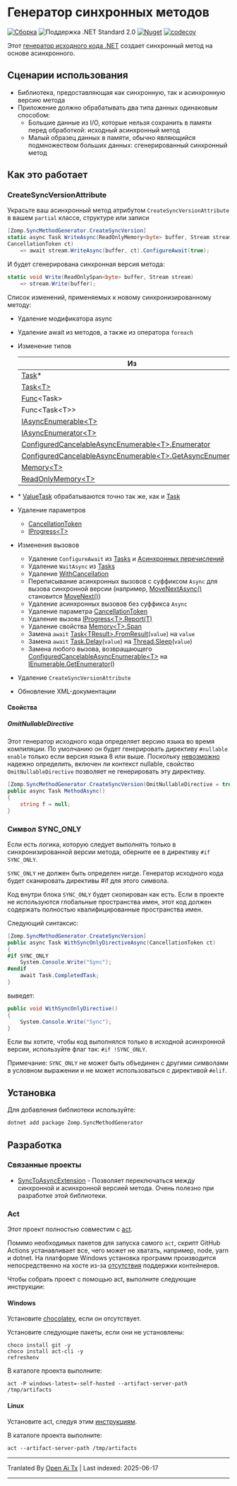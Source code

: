 # Генератор синхронных методов

[![Сборка](https://github.com/zompinc/sync-method-generator/actions/workflows/build.yml/badge.svg)](https://github.com/zompinc/sync-method-generator/actions/workflows/build.yml)
![Поддержка .NET Standard 2.0](https://img.shields.io/badge/dotnet%20version-.NET%20Standard%202.0-blue)
[![Nuget](https://img.shields.io/nuget/v/Zomp.SyncMethodGenerator)](https://www.nuget.org/packages/Zomp.SyncMethodGenerator)
[![codecov](https://codecov.io/gh/zompinc/sync-method-generator/branch/master/graph/badge.svg)](https://codecov.io/gh/zompinc/sync-method-generator)

Этот [генератор исходного кода .NET](https://learn.microsoft.com/ru-ru/dotnet/csharp/roslyn-sdk/source-generators-overview) создает синхронный метод на основе асинхронного.

## Сценарии использования

- Библиотека, предоставляющая как синхронную, так и асинхронную версию метода
- Приложение должно обрабатывать два типа данных одинаковым способом:
  - Большие данные из I/O, которые нельзя сохранить в памяти перед обработкой: исходный асинхронный метод
  - Малый образец данных в памяти, обычно являющийся подмножеством больших данных: сгенерированный синхронный метод

## Как это работает

### CreateSyncVersionAttribute

Украсьте ваш асинхронный метод атрибутом `CreateSyncVersionAttribute` в вашем `partial` классе, структуре или записи

```cs
[Zomp.SyncMethodGenerator.CreateSyncVersion]
static async Task WriteAsync(ReadOnlyMemory<byte> buffer, Stream stream, 
CancellationToken ct)
    => await stream.WriteAsync(buffer, ct).ConfigureAwait(true);
```

И будет сгенерирована синхронная версия метода:

```cs
static void Write(ReadOnlySpan<byte> buffer, Stream stream)
    => stream.Write(buffer);
```

Список изменений, применяемых к новому синхронизированному методу:

- Удаление модификатора async
- Удаление await из методов, а также из оператора `foreach`
- Изменение типов

  | Из | В |
  | --------------------------------------------------------------------------------------------------------------------------------------------------------------------------------------------------- | ------------------------------------------------------------------------------------------------------------------------------------ |
  | [Task](https://learn.microsoft.com/ru-ru/dotnet/api/system.threading.tasks.task)*                                                                                                                   | void                                                                                                                                 |
  | [Task\<T>](https://learn.microsoft.com/ru-ru/dotnet/api/system.threading.tasks.task-1)                                                                                                              | T                                                                                                                                    |
  | [Func](https://learn.microsoft.com/ru-ru/dotnet/api/system.func-1)\<Task>                                                                                                                           | [Action](https://learn.microsoft.com/ru-ru/dotnet/api/system.action)                                                                 |
  | Func\<Task\<T>>                                                                                                                                                                                     | Func\<T>                                                                                                                             |
  | [IAsyncEnumerable\<T>](https://learn.microsoft.com/ru-ru/dotnet/api/system.collections.generic.iasyncenumerable-1)                                                                                  | [IEnumerable\<T>](https://learn.microsoft.com/ru-ru/dotnet/api/system.collections.generic.ienumerable-1)                             |
  | [IAsyncEnumerator\<T>](https://learn.microsoft.com/ru-ru/dotnet/api/system.collections.generic.iasyncenumerator-1)                                                                                  | [IEnumerator\<T>](https://learn.microsoft.com/ru-ru/dotnet/api/system.collections.generic.ienumerator-1)                             |
  | [ConfiguredCancelableAsyncEnumerable\<T>.Enumerator](https://learn.microsoft.com/ru-ru/dotnet/api/system.runtime.compilerservices.configuredcancelableasyncenumerable-1.enumerator)                 | [IEnumerator\<T>](https://learn.microsoft.com/ru-ru/dotnet/api/system.collections.generic.ienumerator-1)                             |
  | [ConfiguredCancelableAsyncEnumerable\<T>.GetAsyncEnumerator](https://learn.microsoft.com/ru-ru/dotnet/api/system.runtime.compilerservices.configuredcancelableasyncenumerable-1.getasyncenumerator) | [IEnumerable\<T>.GetEnumerator](https://learn.microsoft.com/ru-ru/dotnet/api/system.collections.generic.ienumerable-1.getenumerator) |
  | [Memory\<T>](https://learn.microsoft.com/ru-ru/dotnet/api/system.memory-1)                                                                                                                          | [Span\<T>](https://learn.microsoft.com/ru-ru/dotnet/api/system.span-1)                                                               |
  | [ReadOnlyMemory\<T>](https://learn.microsoft.com/ru-ru/dotnet/api/system.readonlymemory-1)                                                                                                          | [ReadOnlySpan\<T>](https://learn.microsoft.com/ru-ru/dotnet/api/system.readonlyspan-1)                                               |
- \* [ValueTask](https://learn.microsoft.com/ru-ru/dotnet/api/system.threading.tasks.valuetask) обрабатываются точно так же, как и [Task](https://learn.microsoft.com/ru-ru/dotnet/api/system.threading.tasks.task)
- Удаление параметров
  - [CancellationToken](https://learn.microsoft.com/ru-ru/dotnet/api/system.threading.cancellationtoken)
  - [IProgress\<T>](https://learn.microsoft.com/ru-ru/dotnet/api/system.iprogress-1)
- Изменения вызовов
  - Удаление `ConfigureAwait` из [Tasks](https://learn.microsoft.com/ru-ru/dotnet/api/system.threading.tasks.task.configureawait) и [Асинхронных перечислений](https://learn.microsoft.com/ru-ru/dotnet/api/system.threading.tasks.taskasyncenumerableextensions.configureawait)
  - Удаление `WaitAsync` из [Tasks](https://learn.microsoft.com/ru-ru/dotnet/api/system.threading.tasks.task.waitasync)
  - Удаление [WithCancellation](https://learn.microsoft.com/ru-ru/dotnet/api/system.threading.tasks.taskasyncenumerableextensions.withcancellation)
  - Переписывание асинхронных вызовов с суффиксом `Async` для вызова синхронной версии (например, [MoveNextAsync()](https://learn.microsoft.com/ru-ru/dotnet/api/system.collections.generic.iasyncenumerator-1.movenextasync) становится [MoveNext()](https://learn.microsoft.com/ru-ru/dotnet/api/system.collections.ienumerator.movenext))
  - Удаление асинхронных вызовов без суффикса `Async`
  - Удаление параметра [CancellationToken](https://learn.microsoft.com/ru-ru/dotnet/api/system.threading.cancellationtoken)
  - Удаление вызова [IProgress\<T>.Report(T)](https://learn.microsoft.com/ru-ru/dotnet/api/system.iprogress-1.report)
  - Удаление свойства [Memory\<T>.Span](https://learn.microsoft.com/ru-ru/dotnet/api/system.memory-1.span)
  - Замена `await` [Task\<TResult>.FromResult](https://learn.microsoft.com/ru-ru/dotnet/api/system.threading.tasks.task.fromresult)(`value`) на `value`
  - Замена `await` [Task.Delay](https://learn.microsoft.com/ru-ru/dotnet/api/system.threading.tasks.task.delay)(`value`) на [Thread.Sleep](https://learn.microsoft.com/ru-ru/dotnet/api/system.threading.thread.sleep)(`value`)
  - Замена любого вызова, возвращающего [ConfiguredCancelableAsyncEnumerable\<T>](https://learn.microsoft.com/ru-ru/dotnet/api/system.runtime.compilerservices.configuredcancelableasyncenumerable-1) на [IEnumerable.GetEnumerator](https://learn.microsoft.com/ru-ru/dotnet/api/system.collections.ienumerable.getenumerator)()
- Удаление `CreateSyncVersionAttribute`
- Обновление XML-документации

#### Свойства

##### OmitNullableDirective

Этот генератор исходного кода определяет версию языка во время компиляции. По умолчанию он будет генерировать директиву `#nullable enable` только если версия языка 8 или выше. Поскольку [невозможно](https://github.com/dotnet/roslyn/issues/49555) надежно определить, включен ли контекст nullable, свойство `OmitNullableDirective` позволяет не генерировать эту директиву.

```cs
[Zomp.SyncMethodGenerator.CreateSyncVersion(OmitNullableDirective = true)]
public async Task MethodAsync()
{
    string f = null;
}
```

### Символ SYNC_ONLY

Если есть логика, которую следует выполнять только в синхронизированной версии метода, оберните ее в директиву `#if SYNC_ONLY`.

`SYNC_ONLY` не должен быть определен нигде. Генератор исходного кода будет сканировать директивы #if для этого символа.

Код внутри блока `SYNC_ONLY` будет скопирован как есть. Если в проекте не используются глобальные пространства имен, этот код должен содержать полностью квалифицированные пространства имен.

Следующий синтаксис:

```cs
[Zomp.SyncMethodGenerator.CreateSyncVersion]
public async Task WithSyncOnlyDirectiveAsync(CancellationToken ct)
{
#if SYNC_ONLY
    System.Console.Write("Sync");
#endif
    await Task.CompletedTask;
}
```

выведет:

```cs
public void WithSyncOnlyDirective()
{
    System.Console.Write("Sync");
}
```

Если вы хотите, чтобы код выполнялся только в исходной асинхронной версии, используйте флаг так: `#if !SYNC_ONLY`.

Примечание: `SYNC_ONLY` не может быть объединен с другими символами в условном выражении и не может использоваться с директивой `#elif`.

## Установка

Для добавления библиотеки используйте:

```sh
dotnet add package Zomp.SyncMethodGenerator
```

## Разработка

### Связанные проекты

- [SyncToAsyncExtension](https://marketplace.visualstudio.com/items?itemName=lsoft.SyncToAsyncExtension) - Позволяет переключаться между синхронной и асинхронной версией метода. Очень полезно при разработке этой библиотеки.

### Act

Этот проект полностью совместим с [act](https://github.com/nektos/act).

Помимо необходимых пакетов для запуска самого `act`, скрипт GitHub Actions устанавливает все, чего может не хватать, например, node, yarn и dotnet. На платформе Windows установка программ производится непосредственно на хосте из-за [отсутствия](https://github.com/nektos/act/issues/1608) поддержки контейнеров.

Чтобы собрать проект с помощью act, выполните следующие инструкции:

#### Windows

Установите [chocolatey](https://chocolatey.org/install), если он отсутствует.

Установите следующие пакеты, если они не установлены:

```pwsh
choco install git -y
choco install act-cli -y
refreshenv
```

В каталоге проекта выполните:

```pwsh
act -P windows-latest=-self-hosted --artifact-server-path /tmp/artifacts
```

#### Linux

Установите act, следуя этим [инструкциям](https://lindevs.com/install-act-on-ubuntu).

В каталоге проекта выполните:

```pwsh
act --artifact-server-path /tmp/artifacts
```


---

Tranlated By [Open Ai Tx](https://github.com/OpenAiTx/OpenAiTx) | Last indexed: 2025-06-17

---
